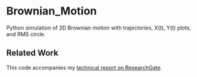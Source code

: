 # Brownian_Motion

Python simulation of 2D Brownian motion with trajectories, X(t), Y(t) plots, and RMS circle.

## Related Work
This code accompanies my [technical report on ResearchGate](http://dx.doi.org/10.13140/RG.2.2.10920.84480).

